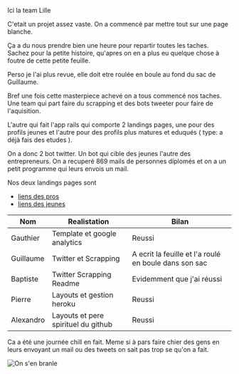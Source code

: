 Ici la team Lille


C'etait un projet assez vaste.
On a commencé par mettre tout sur une page blanche.

Ça a du nous prendre bien une heure pour repartir toutes les taches.
Sachez pour la petite histoire, qu'apres on en a plus eu quelque chose à foutre de cette petite feuille. 

Perso je l'ai plus revue, elle doit etre roulée en boule au fond du sac de Guillaume.

Bref une fois cette masterpiece achevé on a tous commencé nos taches.
Une team qui part faire du scrapping et des bots tweeter pour faire de l'aquisition.

L'autre qui fait l'app rails qui comporte 2 landings pages, une pour des profils jeunes et l'autre pour des profils plus matures et eduqués ( type: a déjà fais des etudes ).

On a donc 2 bot twitter. Un bot qui cible des jeunes l'autre des entrepreneurs.
On a recuperé 869 mails de personnes diplomés et on a un petit programme qui leurs envois un mail.


Nos deux landings pages sont

* [liens des pros](https://thplille.herokuapp.com/pros)<br />
* [liens des jeunes](https://thplille.herokuapp.com/hackers)<br />

|Nom|Realistation|Bilan|
|---|------------|-------|
|Gauthier|Template et google analytics| Reussi |
|Guillaume|Twitter et Scrapping | A ecrit la feuille et l'a roulé en boule dans son sac|
|Baptiste|Twitter Scrapping Readme | Evidemment que j'ai réussi|
|Pierre| Layouts et gestion heroku | Reussi |
|Alexandro|Layouts et pere spirituel du github | Reussi |

Ca a été une journée chill en fait. 
Meme si à pars faire chier des gens en leurs envoyant un mail ou des tweets on sait pas trop se qu'on a fait.

![On s'en branle](https://developers.giphy.com/static/img/api.c99e353f761d.gif)
